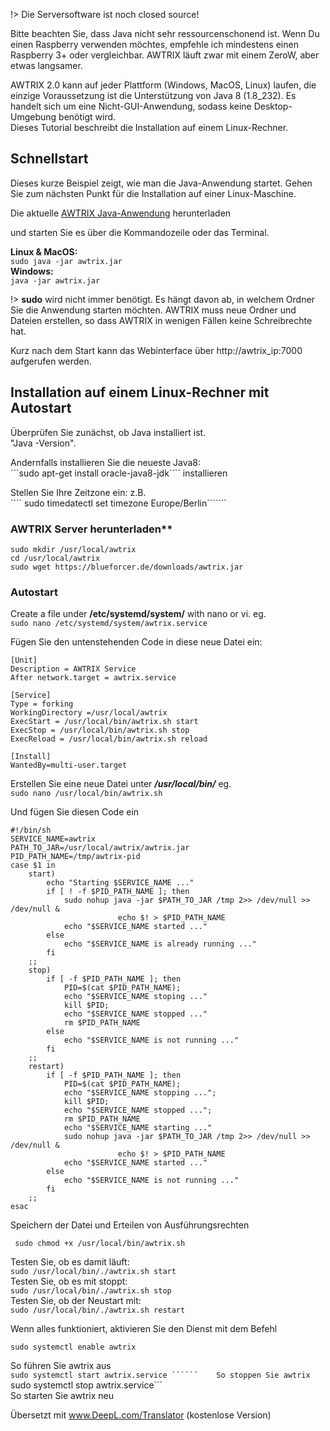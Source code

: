 !> Die Serversoftware ist noch closed source!

Bitte beachten Sie, dass Java nicht sehr ressourcenschonend ist.
Wenn Du einen Raspberry verwenden möchtes, empfehle ich mindestens einen Raspberry 3+ oder vergleichbar. AWTRIX läuft zwar mit einem ZeroW, aber etwas langsamer. 


AWTRIX 2.0 kann auf jeder Plattform (Windows, MacOS, Linux) laufen, die einzige Voraussetzung ist die Unterstützung von Java 8 (1.8_232). Es handelt sich um eine Nicht-GUI-Anwendung, sodass keine Desktop-Umgebung benötigt wird.   
Dieses Tutorial beschreibt die Installation auf einem Linux-Rechner.  


## Schnellstart
Dieses kurze Beispiel zeigt, wie man die Java-Anwendung startet.
Gehen Sie zum nächsten Punkt für die Installation auf einer Linux-Maschine.

Die aktuelle [AWTRIX Java-Anwendung](https://blueforcer.de/awtrix/beta/awtrix.jar)
 herunterladen

 und starten Sie es über die Kommandozeile oder das Terminal. 

**Linux & MacOS:**    
 ``` sudo java -jar awtrix.jar ```      
 **Windows:**    
 ``` java -jar awtrix.jar ```

   
!> **sudo** wird nicht immer benötigt. Es hängt davon ab, in welchem Ordner Sie die Anwendung starten möchten. AWTRIX muss neue Ordner und Dateien erstellen, so dass AWTRIX in wenigen Fällen keine Schreibrechte hat.

Kurz nach dem Start kann das Webinterface über http://awtrix_ip:7000 aufgerufen werden.




## Installation auf einem Linux-Rechner mit Autostart


Überprüfen Sie zunächst, ob Java installiert ist.  
"Java -Version".  
  
Andernfalls installieren Sie die neueste Java8:  
```sudo apt-get install oracle-java8-jdk```` installieren  

Stellen Sie Ihre Zeitzone ein: z.B.  
```` sudo timedatectl set timezone Europe/Berlin```````  


### AWTRIX Server herunterladen**

```sudo mkdir /usr/local/awtrix```  
```cd /usr/local/awtrix```    
```sudo wget https://blueforcer.de/downloads/awtrix.jar```  


### Autostart

Create a file under  **/etc/systemd/system/** with nano or vi. eg.  
```sudo nano /etc/systemd/system/awtrix.service```  
  
Fügen Sie den untenstehenden Code in diese neue Datei ein:

```
[Unit]
Description = AWTRIX Service
After network.target = awtrix.service

[Service]
Type = forking
WorkingDirectory =/usr/local/awtrix
ExecStart = /usr/local/bin/awtrix.sh start
ExecStop = /usr/local/bin/awtrix.sh stop
ExecReload = /usr/local/bin/awtrix.sh reload

[Install]
WantedBy=multi-user.target
```



Erstellen Sie eine neue Datei unter ***/usr/local/bin/*** eg.   
```sudo nano /usr/local/bin/awtrix.sh```  
  
Und fügen Sie diesen Code ein

```
#!/bin/sh
SERVICE_NAME=awtrix
PATH_TO_JAR=/usr/local/awtrix/awtrix.jar
PID_PATH_NAME=/tmp/awtrix-pid
case $1 in
    start)
        echo "Starting $SERVICE_NAME ..."
        if [ ! -f $PID_PATH_NAME ]; then
            sudo nohup java -jar $PATH_TO_JAR /tmp 2>> /dev/null >> /dev/null &
                        echo $! > $PID_PATH_NAME
            echo "$SERVICE_NAME started ..."
        else
            echo "$SERVICE_NAME is already running ..."
        fi
    ;;
    stop)
        if [ -f $PID_PATH_NAME ]; then
            PID=$(cat $PID_PATH_NAME);
            echo "$SERVICE_NAME stoping ..."
            kill $PID;
            echo "$SERVICE_NAME stopped ..."
            rm $PID_PATH_NAME
        else
            echo "$SERVICE_NAME is not running ..."
        fi
    ;;
    restart)
        if [ -f $PID_PATH_NAME ]; then
            PID=$(cat $PID_PATH_NAME);
            echo "$SERVICE_NAME stopping ...";
            kill $PID;
            echo "$SERVICE_NAME stopped ...";
            rm $PID_PATH_NAME
            echo "$SERVICE_NAME starting ..."
            sudo nohup java -jar $PATH_TO_JAR /tmp 2>> /dev/null >> /dev/null &
                        echo $! > $PID_PATH_NAME
            echo "$SERVICE_NAME started ..."
        else
            echo "$SERVICE_NAME is not running ..."
        fi
    ;;
esac
```

Speichern der Datei und Erteilen von Ausführungsrechten

``` sudo chmod +x /usr/local/bin/awtrix.sh``` 

Testen Sie, ob es damit läuft:  
```sudo /usr/local/bin/./awtrix.sh start```     
Testen Sie, ob es mit stoppt:   
```sudo /usr/local/bin/./awtrix.sh stop```     
Testen Sie, ob der Neustart mit:  
```sudo /usr/local/bin/./awtrix.sh restart```     

Wenn alles funktioniert, aktivieren Sie den Dienst mit dem Befehl

```sudo systemctl enable awtrix``` 




So führen Sie awtrix aus  
```sudo systemctl start awtrix.service ``````   
So stoppen Sie awtrix   
```sudo systemctl stop awtrix.service```   
So starten Sie awtrix neu 

Übersetzt mit www.DeepL.com/Translator (kostenlose Version)